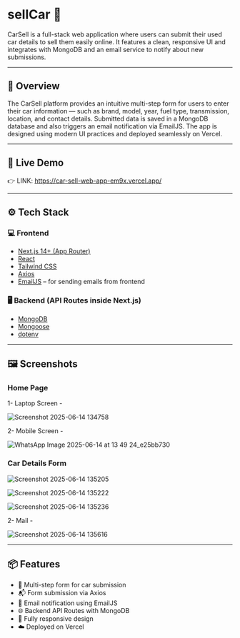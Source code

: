 # sellCar 🚗

CarSell is a full-stack web application where users can submit their used car details to sell them easily online. It features a clean, responsive UI and integrates with MongoDB and an email service to notify about new submissions.

---

## 📌 Overview

The CarSell platform provides an intuitive multi-step form for users to enter their car information — such as brand, model, year, fuel type, transmission, location, and contact details. Submitted data is saved in a MongoDB database and also triggers an email notification via EmailJS. The app is designed using modern UI practices and deployed seamlessly on Vercel.

---

## 🚀 Live Demo

👉 LINK: https://car-sell-web-app-em9x.vercel.app/

---

## ⚙️ Tech Stack

### 💻 Frontend
- [Next.js 14+ (App Router)](https://nextjs.org/)
- [React](https://reactjs.org/)
- [Tailwind CSS](https://tailwindcss.com/)
- [Axios](https://axios-http.com/)
- [EmailJS](https://www.emailjs.com/) – for sending emails from frontend

### 🖥️ Backend (API Routes inside Next.js)
- [MongoDB](https://www.mongodb.com/)
- [Mongoose](https://mongoosejs.com/)
- [dotenv](https://www.npmjs.com/package/dotenv)

---

## 🖼️ Screenshots

### Home Page

1- Laptop Screen - 

![Screenshot 2025-06-14 134758](https://github.com/user-attachments/assets/eb313c77-1b29-4c80-bb35-65d7d9a14fd8)


2- Mobile Screen - 

![WhatsApp Image 2025-06-14 at 13 49 24_e25bb730](https://github.com/user-attachments/assets/8950caa2-e8fa-43d7-aca6-60ca86e101ee)



### Car Details Form

![Screenshot 2025-06-14 135205](https://github.com/user-attachments/assets/fa33a3ec-3ec2-494d-9492-7a8066fe47ce)

![Screenshot 2025-06-14 135222](https://github.com/user-attachments/assets/8071de70-e96d-46bf-b792-a7d4a2222b83)

![Screenshot 2025-06-14 135236](https://github.com/user-attachments/assets/125db354-f42e-45b0-81c8-a44ee39a73fd)


2- Mail - 

![Screenshot 2025-06-14 135616](https://github.com/user-attachments/assets/f9f89d25-8b2f-4ebf-ba92-1a869cf35c2f)


---

## 📦 Features

- 📄 Multi-step form for car submission
- 📬 Form submission via Axios
- 📧 Email notification using EmailJS
- 🌐 Backend API Routes with MongoDB
- 📱 Fully responsive design
- ☁️ Deployed on Vercel

